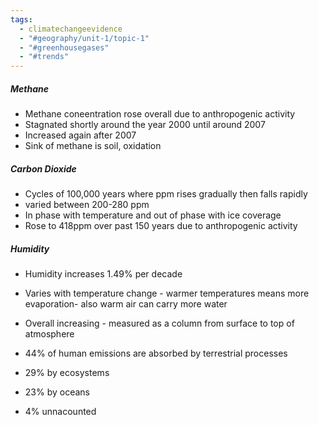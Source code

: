 ```yaml
---
tags:
  - climatechangeevidence
  - "#geography/unit-1/topic-1"
  - "#greenhousegases"
  - "#trends"
---
```

##### Methane
- Methane coneentration rose overall due to anthropogenic activity
- Stagnated shortly around the year 2000 until around 2007
- Increased again after 2007
- Sink of methane is soil, oxidation


##### Carbon Dioxide
- Cycles of 100,000 years where ppm rises gradually then falls rapidly
- varied between 200-280 ppm
- In phase with temperature and out of phase with ice coverage
- Rose to 418ppm over past 150 years due to anthropogenic activity


##### Humidity
- Humidity increases 1.49% per decade
- Varies with temperature change - warmer temperatures means more evaporation- also warm air can carry more water
- Overall increasing - measured as a column from surface to top of atmosphere  



- 44% of human emissions are absorbed by terrestrial processes
- 29% by ecosystems
- 23% by oceans
- 4% unnacounted